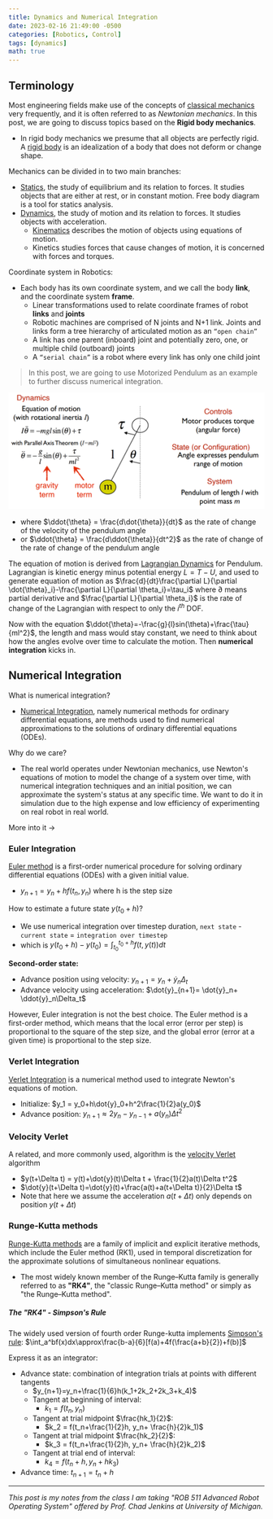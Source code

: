 ```yaml
---
title: Dynamics and Numerical Integration
date: 2023-02-16 21:49:00 -0500
categories: [Robotics, Control]
tags: [dynamics] 
math: true
---
```


## Terminology
Most engineering fields make use of the concepts of [classical mechanics](https://en.wikipedia.org/wiki/Classical_mechanics) very frequently, and it is often referred to as *Newtonian mechanics*. In this post, we are going to discuss topics based on the **Rigid body mechanics**.
- In rigid body mechanics we presume that all objects are perfectly rigid. A [rigid body](https://en.wikipedia.org/wiki/Rigid_body) is an idealization of a body that does not deform or change shape. 

Mechanics can be divided in to two main branches:
- [Statics](https://en.wikipedia.org/wiki/Statics), the study of equilibrium and its relation to forces. It studies objects that are either at rest, or in constant motion. Free body diagram is a tool for statics analysis. 
- [Dynamics](https://en.wikipedia.org/wiki/Analytical_dynamics), the study of motion and its relation to forces. It studies objects with acceleration.
  - [Kinematics](https://en.wikipedia.org/wiki/Kinematics) describes the motion of objects using equations of motion.
  - Kinetics studies forces that cause changes of motion, it is concerned with forces and torques.

Coordinate system in Robotics:
- Each body has its own coordinate system, and we call the body **link**, and the coordinate system **frame**.
  - Linear transformations used to relate coordinate frames of robot **links** and **joints**
  - Robotic machines are comprised of N joints and N+1 link. Joints and links form a tree hierarchy of articulated motion as an `“open chain”`
  - A link has one parent (inboard) joint and potentially zero, one, or multiple child (outboard) joints
  - A `“serial chain”` is a robot where every link has only one child joint

> In this post, we are going to use Motorized Pendulum as an example to further discuss numerical integration.

![](/assets/figures/2023-images/2023-02-16-dynamics-and-numerical-integration/01.png)
  - where $\ddot{\theta} = \frac{d\dot{\theta}}{dt}$ as the rate of change of the velocity of the pendulum angle 
  - or $\ddot{\theta} = \frac{d\ddot{\theta}}{dt^2}$ as the rate of change of the rate of change of the pendulum angle
 
The equation of motion is derived from [Lagrangian Dynamics](https://en.wikipedia.org/wiki/Lagrangian_mechanics) for Pendulum. Lagrangian is kinetic energy minus potential energy $L = T-U$, and used to generate equation of motion as $\frac{d}{dt}\frac{\partial L}{\partial \dot{\theta}_i}-\frac{\partial L}{\partial  \theta_i}=\tau_i$ where $\partial$ means partial derivative and $\frac{\partial L}{\partial  \theta_i}$ is the rate of change of the Lagrangian with respect to only the $i^{th}$ DOF.

Now with the equation $\ddot{\theta}=-\frac{g}{l}sin(\theta)+\frac{\tau}{ml^2}$, the length and mass would stay constant, we need to think about how the angles evolve over time to calculate the motion. Then **numerical integration** kicks in.

## Numerical Integration
What is numerical integration?
- [Numerical Integration](https://en.wikipedia.org/wiki/Numerical_methods_for_ordinary_differential_equations), namely numerical methods for ordinary differential equations, are methods used to find numerical approximations to the solutions of ordinary differential equations (ODEs).

Why do we care?
- The real world operates under Newtonian mechanics, use Newton's equations of motion to model the change of a system over time, with numerical integration techniques and an initial position, we can approximate the system's status at any specific time. We want to do it in simulation due to the high expense and low efficiency of experimenting on real robot in real world. 

More into it ->

### Euler Integration
[Euler method](https://en.wikipedia.org/wiki/Euler_method) is a first-order numerical procedure for solving ordinary differential equations (ODEs) with a given initial value.
- $y_{n+1}=y_n+hf(t_n, y_n)$ where h is the step size

How to estimate a future state $y(t_0+h)$?
- We use numerical integration over timestep duration, `next state` - `current state` = `integration over timestep`
- which is $y(t_0+h)-y(t_0)=\int_{t_0}^{t_0+h} f(t, y(t))dt$

**Second-order state:**
- Advance position using velocity: $y_{n+1} = y_n + \dot{y}_n\Delta_t$
- Advance velocity using acceleration: $\dot{y}_{n+1}= \dot{y}_n+ \ddot{y}_n\Delta_t$

However, Euler integration is not the best choice. The Euler method is a first-order method, which means that the local error (error per step) is proportional to the square of the step size, and the global error (error at a given time) is proportional to the step size. 

### Verlet Integration
[Verlet Integration](https://en.wikipedia.org/wiki/Verlet_integration) is a numerical method used to integrate Newton's equations of motion.
- Initialize: $y_1 = y_0+h\dot{y}_0+h^2\frac{1}{2}a(y_0)$
- Advance position: $y_{n+1}\approx2y_n-y_{n-1}+a(y_n)\Delta t^2$

### Velocity Verlet
A related, and more commonly used, algorithm is the [velocity Verlet](https://en.wikipedia.org/wiki/Verlet_integration#Velocity_Verlet) algorithm
- $y(t+\Delta t) = y(t)+\dot{y}(t)\Delta t + \frac{1}{2}a(t)\Delta t^2$
- $\dot{y}(t+\Delta t)=\dot{y}(t)+\frac{a(t)+a(t+\Delta t)}{2}\Delta t$
- Note that here we assume the acceleration $a(t+\Delta t)$ only depends on position $y(t+\Delta t)$


### Runge-Kutta methods
[Runge-Kutta methods](https://en.wikipedia.org/wiki/Runge%E2%80%93Kutta_methods) are a family of implicit and explicit iterative methods, which include the Euler method (RK1), used in temporal discretization for the approximate solutions of simultaneous nonlinear equations. 
- The most widely known member of the Runge–Kutta family is generally referred to as **"RK4"**, the "classic Runge–Kutta method" or simply as "the Runge–Kutta method".

##### The "RK4" - Simpson's Rule
The widely used version of fourth order Runge-kutta implements [Simpson's rule](https://en.wikipedia.org/wiki/Simpson%27s_rule): $\int_a^bf(x)dx\approx\frac{b-a}{6}[f(a)+4f(\frac{a+b}{2})+f(b)]$

Express it as an integrator:
- Advance state: combination of integration trials at points with different tangents
  - $y_{n+1}=y_n+\frac{1}{6}h(k_1+2k_2+2k_3+k_4)$
  - Tangent at beginning of interval: 
    - $k_1 = f(t_n, y_n)$ 
  - Tangent at trial midpoint $\frac{hk_1}{2}$: 
    - $k_2 = f(t_n+\frac{1}{2}h, y_n+ \frac{h}{2}k_1)$
  - Tangent at trial midpoint $\frac{hk_2}{2}$: 
    - $k_3 = f(t_n+\frac{1}{2}h, y_n+ \frac{h}{2}k_2)$
  - Tangent at trial end of interval: 
    - $k_4 = f(t_n+h, y_n+hk_3)$
- Advance time: $t_{n+1}=t_n+h$

---
*This post is my notes from the class I am taking "ROB 511 Advanced Robot Operating System" offered by Prof. Chad Jenkins at University of Michigan.*